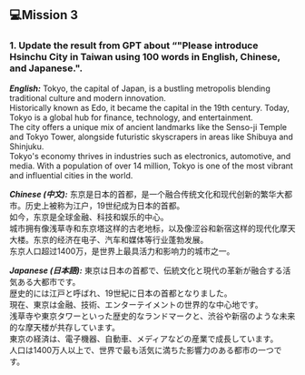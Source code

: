 ## 💻Mission 3
### 1. Update the result from GPT about “"Please introduce Hsinchu City  in Taiwan using 100 words in English, Chinese, and Japanese.". 
***English:***
Tokyo, the capital of Japan, is a bustling metropolis blending traditional culture and modern innovation. 
<br>Historically known as Edo, it became the capital in the 19th century. Today, Tokyo is a global hub for finance, technology, and entertainment. 
<br>The city offers a unique mix of ancient landmarks like the Senso-ji Temple and Tokyo Tower, alongside futuristic skyscrapers in areas like Shibuya and Shinjuku.<br>Tokyo's economy thrives in industries such as electronics, automotive, and media. With a population of over 14 million, Tokyo is one of the most vibrant and influential cities in the world.

***Chinese (中文):***
东京是日本的首都，是一个融合传统文化和现代创新的繁华大都市。历史上被称为江户，19世纪成为日本的首都。
<br>如今，东京是全球金融、科技和娱乐的中心。
<br>城市拥有像浅草寺和东京塔这样的古老地标，以及像涩谷和新宿这样的现代化摩天大楼。东京的经济在电子、汽车和媒体等行业蓬勃发展。
<br>东京人口超过1400万，是世界上最具活力和影响力的城市之一。

***Japanese (日本語):***
東京は日本の首都で、伝統文化と現代の革新が融合する活気ある大都市です。
<br>歴史的には江戸と呼ばれ、19世紀に日本の首都となりました。
<br>現在、東京は金融、技術、エンターテイメントの世界的な中心地です。
<br>浅草寺や東京タワーといった歴史的なランドマークと、渋谷や新宿のような未来的な摩天楼が共存しています。
<br>東京の経済は、電子機器、自動車、メディアなどの産業で成長しています。
<br>人口は1400万人以上で、世界で最も活気に満ちた影響力のある都市の一つです。
